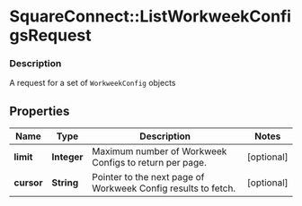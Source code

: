 # SquareConnect::ListWorkweekConfigsRequest

### Description

A request for a set of `WorkweekConfig` objects

## Properties
Name | Type | Description | Notes
------------ | ------------- | ------------- | -------------
**limit** | **Integer** | Maximum number of Workweek Configs to return per page. | [optional] 
**cursor** | **String** | Pointer to the next page of Workweek Config results to fetch. | [optional] 


